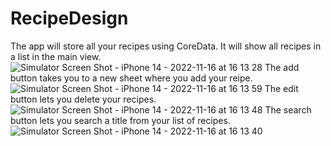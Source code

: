 # RecipeDesign
The app will store all your recipes using CoreData.
It will show all recipes in a list in the main view. 
![Simulator Screen Shot - iPhone 14 - 2022-11-16 at 16 13 28](https://user-images.githubusercontent.com/108877052/202219453-94a56d79-72ae-4223-b6f8-3beecc39c144.png)
The add button takes you to a new sheet where you add your reipe.
![Simulator Screen Shot - iPhone 14 - 2022-11-16 at 16 13 59](https://user-images.githubusercontent.com/108877052/202219560-7e965111-05c4-4ca4-9fac-b8997536d5da.png)
The edit button lets you delete your recipes.
![Simulator Screen Shot - iPhone 14 - 2022-11-16 at 16 13 48](https://user-images.githubusercontent.com/108877052/202219741-cddcce96-438a-4a92-ae8e-23366916e472.png)
The search button lets you search a title from your list of recipes.
![Simulator Screen Shot - iPhone 14 - 2022-11-16 at 16 13 40](https://user-images.githubusercontent.com/108877052/202219898-80d8a999-3217-49fa-a1f1-14b1385c3575.png)
